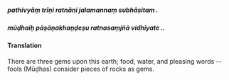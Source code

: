 ##### pathivyāṃ trīṇi ratnāni jalamannaṃ subhāṣitam .
##### mūḍhaiḥ pāṣāṇakhaṇḍeṣu ratnasaṃjñā vidhīyate ..

#### Translation

There are three gems upon this earth; food, water, and pleasing words -- fools (Mūḍhas) consider pieces of rocks as gems.